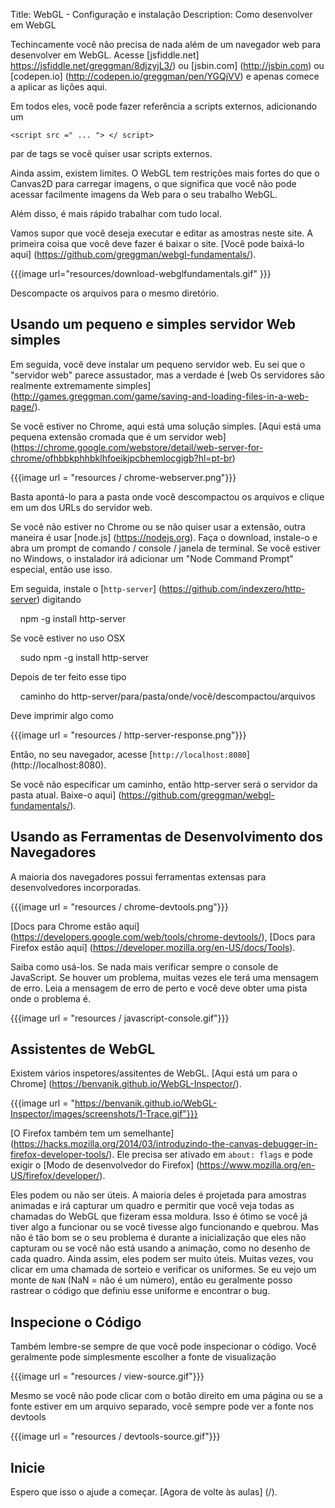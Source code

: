 Title: WebGL - Configuração e instalação
Description: Como desenvolver em WebGL

Techincamente você não precisa de nada além de um navegador web para desenvolver em WebGL.
Acesse [jsfiddle.net] https://jsfiddle.net/greggman/8djzyjL3/) ou [jsbin.com] (http://jsbin.com) ou [codepen.io] (http://codepen.io/greggman/pen/YGQjVV) e apenas comece a aplicar as lições aqui.

Em todos eles, você pode fazer referência a scripts externos, adicionando um

`<script src =" ... "> </ script>`

par de tags se você quiser usar scripts externos.

Ainda assim, existem limites. O WebGL tem restrições mais fortes do que o Canvas2D para carregar imagens, o que significa que você não pode acessar facilmente imagens da Web para o seu trabalho WebGL.

Além disso, é mais rápido trabalhar com tudo local.

Vamos supor que você deseja executar e editar as amostras neste site. A primeira coisa que você deve fazer é baixar o site. [Você pode baixá-lo aqui] (https://github.com/greggman/webgl-fundamentals/).

{{{image url="resources/download-webglfundamentals.gif" }}}

Descompacte os arquivos para o mesmo diretório.

## Usando um pequeno e simples servidor Web simples

Em seguida, você deve instalar um pequeno servidor web. Eu sei que o "servidor web" parece assustador, mas a verdade é [web
Os servidores são realmente extremamente simples] (http://games.greggman.com/game/saving-and-loading-files-in-a-web-page/).

Se você estiver no Chrome, aqui está uma solução simples.
[Aqui está uma pequena extensão cromada que é um servidor web] (https://chrome.google.com/webstore/detail/web-server-for-chrome/ofhbbkphhbklhfoeikjpcbhemlocgigb?hl=pt-br)

{{{image url = "resources / chrome-webserver.png"}}}

Basta apontá-lo para a pasta onde você descompactou os arquivos e clique em um dos URLs do servidor web.

Se você não estiver no Chrome ou se não quiser usar a extensão, outra maneira é usar [node.js] (https://nodejs.org).
Faça o download, instale-o e abra um prompt de comando / console / janela de terminal. Se você estiver no Windows, o instalador
irá adicionar um "Node Command Prompt" especial, então use isso.

Em seguida, instale o [`http-server`] (https://github.com/indexzero/http-server) digitando

    npm -g install http-server

Se você estiver no uso OSX

    sudo npm -g install http-server

Depois de ter feito esse tipo

    caminho do http-server/para/pasta/onde/você/descompactou/arquivos

Deve imprimir algo como

{{{image url = "resources / http-server-response.png"}}}

Então, no seu navegador, acesse [`http://localhost:8080`] (http://localhost:8080).

Se você não especificar um caminho, então http-server será o servidor da pasta atual. Baixe-o aqui] (https://github.com/greggman/webgl-fundamentals/).

## Usando as Ferramentas de Desenvolvimento dos Navegadores

A maioria dos navegadores possui ferramentas extensas para desenvolvedores incorporadas.

{{{image url = "resources / chrome-devtools.png"}}}

[Docs para Chrome estão aqui] (https://developers.google.com/web/tools/chrome-devtools/),
[Docs para Firefox estão aqui] (https://developer.mozilla.org/en-US/docs/Tools).

Saiba como usá-los. Se nada mais verificar sempre o console de JavaScript. Se houver um problema, muitas vezes ele terá uma mensagem de erro. Leia a mensagem de erro de perto e você deve obter uma pista onde o problema é.

{{{image url = "resources / javascript-console.gif"}}}

## Assistentes de WebGL

Existem vários inspetores/assitentes de WebGL. [Aqui está um para o Chrome] (https://benvanik.github.io/WebGL-Inspector/).

{{{image url = "https://benvanik.github.io/WebGL-Inspector/images/screenshots/1-Trace.gif"}}}

[O Firefox também tem um semelhante] (https://hacks.mozilla.org/2014/03/introduzindo-the-canvas-debugger-in-firefox-developer-tools/).
Ele precisa ser ativado em `about: flags` e pode exigir o [Modo de desenvolvedor do Firefox] (https://www.mozilla.org/en-US/firefox/developer/).

Eles podem ou não ser úteis. A maioria deles é projetada para amostras animadas e irá capturar um quadro e permitir que você veja todas as chamadas do WebGL que fizeram essa moldura. Isso é ótimo se você já tiver algo a funcionar ou se você tivesse algo funcionando e quebrou. Mas não é tão bom se o seu problema é durante a inicialização que eles não capturam ou se você não está usando a animação, como no desenho de cada quadro. Ainda assim, eles podem ser muito úteis. Muitas vezes, vou clicar em uma chamada de sorteio e verificar os uniformes. Se eu vejo um
monte de `NaN` (NaN = não é um número), então eu geralmente posso rastrear o código que definiu esse uniforme e encontrar o bug.

## Inspecione o Código

Também lembre-se sempre de que você pode inspecionar o código. Você geralmente pode simplesmente escolher a fonte de visualização

{{{image url = "resources / view-source.gif"}}}

Mesmo se você não pode clicar com o botão direito em uma página ou se a fonte estiver em um arquivo separado, você sempre pode ver a fonte nos devtools

{{{image url = "resources / devtools-source.gif"}}}

## Inicie

Espero que isso o ajude a começar. [Agora de volte às aulas] (/).
